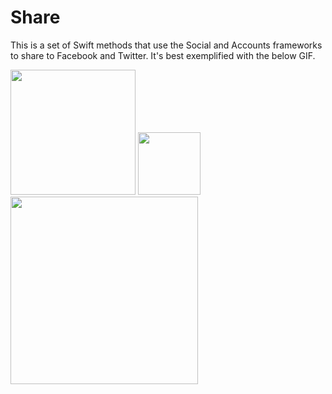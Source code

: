# Share
This is a set of Swift methods that use the Social and Accounts frameworks to share to Facebook and Twitter. It's best exemplified with the below GIF.

<img src="http://i.imgur.com/pgQfprX.png" width=200>

<img src="http://i.imgur.com/Im0CJEX.png" width="100">

<img src="http://i.imgur.com/ukdXpC6.gif" width="300">
